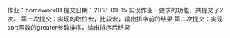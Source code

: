 作业：homework01
提交日期：2018-09-15
实现作业一要求的功能，共提交了2次。
第一次提交：实现的取位宏，比较宏，输出排序前的结果
第二次提交：实现sort函数的greater参数排序，输出排序后结果
